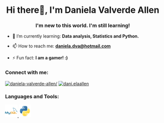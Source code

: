 <h1 align="center">Hi there👋, I'm Daniela Valverde Allen</h1>
<h3 align="center">I'm new to this world. I'm still learning!</h3>

- 🌱 I’m currently learning: **Data analysis, Statistics and Python.**

- 📫 How to reach me: **daniela.dva@hotmail.com**

- ⚡ Fun fact: **I am a gamer! :)**

<h3 align="left">Connect with me:</h3>
<p align="left">
<a href="https://linkedin.com/in/daniela-valverde-allen/" target="blank"><img align="center" src="https://raw.githubusercontent.com/rahuldkjain/github-profile-readme-generator/master/src/images/icons/Social/linked-in-alt.svg" alt="daniela-valverde-allen/" height="30" width="40" /></a>
<a href="https://instagram.com/dani.elaallen" target="blank"><img align="center" src="https://raw.githubusercontent.com/rahuldkjain/github-profile-readme-generator/master/src/images/icons/Social/instagram.svg" alt="dani.elaallen" height="30" width="40" /></a>
</p>

<h3 align="left">Languages and Tools:</h3>
<p align="left"> <a href="https://www.mysql.com/" target="_blank" rel="noreferrer"> <img src="https://raw.githubusercontent.com/devicons/devicon/master/icons/mysql/mysql-original-wordmark.svg" alt="mysql" width="40" height="40"/> </a> <a href="https://www.python.org" target="_blank" rel="noreferrer"> <img src="https://raw.githubusercontent.com/devicons/devicon/master/icons/python/python-original.svg" alt="python" width="40" height="40"/> </a> </p>
